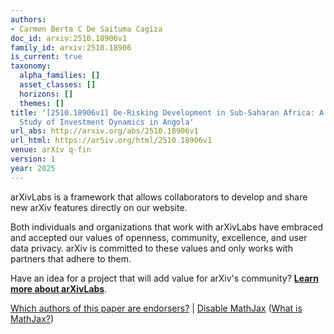 ```yaml
---
authors:
- Carmen Berta C De Saituma Cagiza
doc_id: arxiv:2510.18906v1
family_id: arxiv:2510.18906
is_current: true
taxonomy:
  alpha_families: []
  asset_classes: []
  horizons: []
  themes: []
title: '[2510.18906v1] De-Risking Development in Sub-Saharan Africa: A Qualitative
  Study of Investment Dynamics in Angola'
url_abs: http://arxiv.org/abs/2510.18906v1
url_html: https://ar5iv.org/html/2510.18906v1
venue: arXiv q-fin
version: 1
year: 2025
---
```



arXivLabs is a framework that allows collaborators to develop and share new arXiv features directly on our website.

Both individuals and organizations that work with arXivLabs have embraced and accepted our values of openness, community, excellence, and user data privacy. arXiv is committed to these values and only works with partners that adhere to them.

Have an idea for a project that will add value for arXiv's community? [**Learn more about arXivLabs**](https://info.arxiv.org/labs/index.html).

[Which authors of this paper are endorsers?](/auth/show-endorsers/2510.18906) |
[Disable MathJax](javascript:setMathjaxCookie()) ([What is MathJax?](https://info.arxiv.org/help/mathjax.html))
